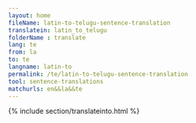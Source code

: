 ```yaml
---
layout: home
fileName: latin-to-telugu-sentence-translation
translatein: latin_to_telugu
folderName : translate
lang: te
from: la
to: te
langname: latin-to
permalink: /te/latin-to-telugu-sentence-translation
tool: sentence-translations
matchurls: en&&la&&te
---
```

{% include section/translateinto.html %}

